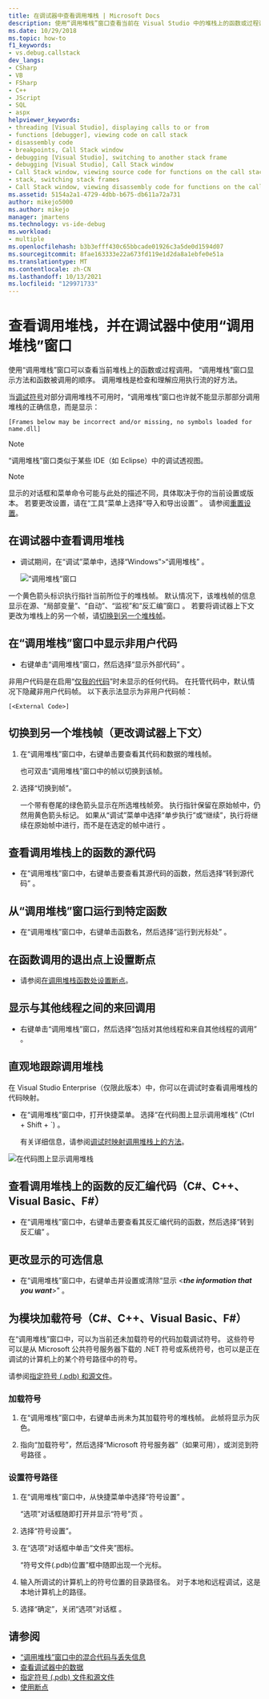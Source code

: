 ```yaml
---
title: 在调试器中查看调用堆栈 | Microsoft Docs
description: 使用“调用堆栈”窗口查看当前在 Visual Studio 中的堆栈上的函数或过程调用。
ms.date: 10/29/2018
ms.topic: how-to
f1_keywords:
- vs.debug.callstack
dev_langs:
- CSharp
- VB
- FSharp
- C++
- JScript
- SQL
- aspx
helpviewer_keywords:
- threading [Visual Studio], displaying calls to or from
- functions [debugger], viewing code on call stack
- disassembly code
- breakpoints, Call Stack window
- debugging [Visual Studio], switching to another stack frame
- debugging [Visual Studio], Call Stack window
- Call Stack window, viewing source code for functions on the call stack
- stack, switching stack frames
- Call Stack window, viewing disassembly code for functions on the call stack
ms.assetid: 5154a2a1-4729-4dbb-b675-db611a72a731
author: mikejo5000
ms.author: mikejo
manager: jmartens
ms.technology: vs-ide-debug
ms.workload:
- multiple
ms.openlocfilehash: b3b3efff430c65bbcade01926c3a5de0d1594d07
ms.sourcegitcommit: 8fae163333e22a673fd119e1d2da8a1ebfe0e51a
ms.translationtype: MT
ms.contentlocale: zh-CN
ms.lasthandoff: 10/13/2021
ms.locfileid: "129971733"
---
```

# <a name="view-the-call-stack-and-use-the-call-stack-window-in-the-debugger"></a>查看调用堆栈，并在调试器中使用“调用堆栈”窗口

使用“调用堆栈”窗口可以查看当前堆栈上的函数或过程调用。 “调用堆栈”窗口显示方法和函数被调用的顺序。 调用堆栈是检查和理解应用执行流的好方法。

当[调试符号](#bkmk_symbols)对部分调用堆栈不可用时，“调用堆栈”窗口也许就不能显示那部分调用堆栈的正确信息，而是显示：

`[Frames below may be incorrect and/or missing, no symbols loaded for name.dll]`

> [!NOTE]
> “调用堆栈”窗口类似于某些 IDE（如 Eclipse）中的调试透视图。

> [!NOTE]
> 显示的对话框和菜单命令可能与此处的描述不同，具体取决于你的当前设置或版本。 若要更改设置，请在“工具”菜单上选择“导入和导出设置” 。  请参阅[重置设置](../ide/environment-settings.md#reset-settings)。

## <a name="view-the-call-stack-while-in-the-debugger"></a>在调试器中查看调用堆栈

- 调试期间，在“调试”菜单中，选择“Windows”>“调用堆栈” 。

  ![“调用堆栈”窗口](../debugger/media/dbg_basics_callstack_window.png "CallStackWindow")

一个黄色箭头标识执行指针当前所位于的堆栈帧。 默认情况下，该堆栈帧的信息显示在源、“局部变量”、“自动”、“监视”和“反汇编”窗口   。 若要将调试器上下文更改为堆栈上的另一个帧，请[切换到另一个堆栈帧](#bkmk_switch)。

## <a name="display-non-user-code-in-the-call-stack-window"></a>在“调用堆栈”窗口中显示非用户代码

- 右键单击“调用堆栈”窗口，然后选择“显示外部代码” 。

非用户代码是在启用“[仅我的代码](../debugger/just-my-code.md)”时未显示的任何代码。 在托管代码中，默认情况下隐藏非用户代码帧。 以下表示法显示为非用户代码帧：

`[<External Code>]`

## <a name="switch-to-another-stack-frame-change-the-debugger-context"></a><a name="bkmk_switch"></a> 切换到另一个堆栈帧（更改调试器上下文）

1. 在“调用堆栈”窗口中，右键单击要查看其代码和数据的堆栈帧。

    也可双击“调用堆栈”窗口中的帧以切换到该帧。

2. 选择“切换到帧”。

     一个带有卷尾的绿色箭头显示在所选堆栈帧旁。 执行指针保留在原始帧中，仍然用黄色箭头标记。 如果从“调试”菜单中选择“单步执行”或“继续”，执行将继续在原始帧中进行，而不是在选定的帧中进行  。

## <a name="view-the-source-code-for-a-function-on-the-call-stack"></a>查看调用堆栈上的函数的源代码

- 在“调用堆栈”窗口中，右键单击要查看其源代码的函数，然后选择“转到源代码” 。

## <a name="run-to-a-specific-function-from-the-call-stack-window"></a>从“调用堆栈”窗口运行到特定函数

- 在“调用堆栈”窗口中，右键单击函数名，然后选择“运行到光标处” 。

## <a name="set-a-breakpoint-on-the-exit-point-of-a-function-call"></a>在函数调用的退出点上设置断点

- 请参阅[在调用堆栈函数处设置断点](../debugger/using-breakpoints.md#BKMK_Set_a_breakpoint_from_debugger_windows)。

## <a name="display-calls-to-or-from-another-thread"></a>显示与其他线程之间的来回调用

- 右键单击“调用堆栈”窗口，然后选择“包括对其他线程和来自其他线程的调用” 。

## <a name="visually-trace-the-call-stack"></a>直观地跟踪调用堆栈

在 Visual Studio Enterprise（仅限此版本）中，你可以在调试时查看调用堆栈的代码映射。

- 在“调用堆栈”窗口中，打开快捷菜单。 选择“在代码图上显示调用堆栈” (Ctrl + Shift + `)   。

    有关详细信息，请参阅[调试时映射调用堆栈上的方法](../debugger/map-methods-on-the-call-stack-while-debugging-in-visual-studio.md)。

![在代码图上显示调用堆栈](../debugger/media/dbg_basics_show_call_stack_on_code_map.gif "ShowCallStackOnCodeMap")

## <a name="view-the-disassembly-code-for-a-function-on-the-call-stack-c-c-visual-basic-f"></a>查看调用堆栈上的函数的反汇编代码（C#、C++、Visual Basic、F#）

- 在“调用堆栈”窗口中，右键单击要查看其反汇编代码的函数，然后选择“转到反汇编” 。

## <a name="change-the-optional-information-displayed"></a>更改显示的可选信息

- 在“调用堆栈”窗口中，右键单击并设置或清除“显示 \<**_the information that you want_**>” 。

## <a name="load-symbols-for-a-module-c-c-visual-basic-f"></a><a name="bkmk_symbols"></a> 为模块加载符号（C#、C++、Visual Basic、F#）

在“调用堆栈”窗口中，可以为当前还未加载符号的代码加载调试符号。 这些符号可以是从 Microsoft 公共符号服务器下载的 .NET 符号或系统符号，也可以是正在调试的计算机上的某个符号路径中的符号。

请参阅[指定符号 (.pdb) 和源文件](../debugger/specify-symbol-dot-pdb-and-source-files-in-the-visual-studio-debugger.md)。

### <a name="to-load-symbols"></a>加载符号

1. 在“调用堆栈”窗口中，右键单击尚未为其加载符号的堆栈帧。 此帧将显示为灰色。

2. 指向“加载符号”，然后选择“Microsoft 符号服务器”（如果可用），或浏览到符号路径 。

### <a name="to-set-the-symbol-path"></a>设置符号路径

1. 在“调用堆栈”窗口中，从快捷菜单中选择“符号设置” 。

     “选项”对话框随即打开并显示“符号”页 。

2. 选择“符号设置”。

3. 在“选项”对话框中单击“文件夹”图标。

     “符号文件(.pdb)位置”框中随即出现一个光标。

4. 输入所调试的计算机上的符号位置的目录路径名。 对于本地和远程调试，这是本地计算机上的路径。

5. 选择“确定”，关闭“选项”对话框 。

## <a name="see-also"></a>请参阅

- [“调用堆栈”窗口中的混合代码与丢失信息](../debugger/mixed-code-and-missing-information-in-the-call-stack-window.md)
- [查看调试器中的数据](../debugger/viewing-data-in-the-debugger.md)
- [指定符号 (.pdb) 文件和源文件](../debugger/specify-symbol-dot-pdb-and-source-files-in-the-visual-studio-debugger.md)
- [使用断点](../debugger/using-breakpoints.md)